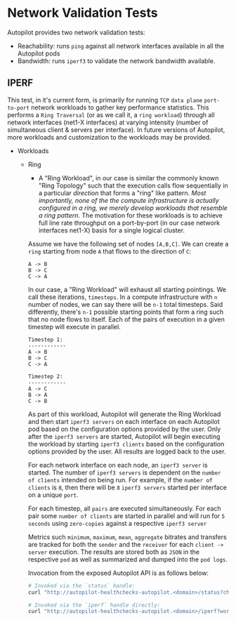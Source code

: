 # Network Validation Tests

Autopilot provides two network validation tests:

- Reachability: runs `ping` against all network interfaces available in all the Autopilot pods
- Bandwidth: runs `iperf3` to validate the network bandwidth available.

## IPERF

This test, in it's current form, is primarily for running `TCP` `data plane` `port-to-port` network workloads to gather key performance statistics. This performs a `Ring Traversal` (or as we call it, a `ring workload`) through all network interfaces (net1-X interfaces) at varying intensity (number of simultaneous client & servers per interface). In future versions of Autopilot, more workloads and customization to the workloads may be provided.

- Workloads
  - Ring
    - A "Ring Workload", in our case is similar the commonly known "Ring Topology" such that the execution calls flow sequentially in a   particular _direction_ that forms a "ring" like pattern. _Most importantly, none of the the compute infrastructure is actually configured in a ring, we merely develop workloads that resemble a ring pattern._ The motivation for these workloads is to achieve full line rate throughput on a port-by-port (in our case network interfaces net1-X) basis for a single logical cluster.

    Assume we have the following set of nodes `[A,B,C]`.  We can create a `ring` starting from node `A` that flows to the direction of `C`:

    ```
    A -> B
    B -> C
    C -> A
    ```

    In our case, a "Ring Workload" will exhaust all starting pointings. We call these iterations, `timesteps`. In a compute infrastructure with `n` number of nodes, we can say there will be `n-1` total timesteps. Said differently, there's `n-1` possible starting points that form a ring such that no node flows to itself.  Each of the pairs of execution in a given timestep will execute in parallel.

    ```console
    Timestep 1:
    ------------
    A -> B
    B -> C
    C -> A

    Timestep 2:
    ------------
    A -> C
    B -> A
    C -> B
    ```

    As part of this workload, Autopilot will generate the Ring Workload and then start `iperf3 servers` on each interface on each Autopilot pod based on the configuration options provided by the user.  Only after the `iperf3 servers` are started, Autopilot will begin executing the workload by starting `iperf3 clients` based on the configuration options provided by the user. All results are logged back to the user.

    For each network interface on each node, an `iperf3 server` is started. The number of `iperf3 servers` is dependent on the `number of clients` intended on being run. For example, if the  `number of clients` is `8`, then there will be `8` `iperf3 servers` started per interface on a unique `port`.

    For each timestep, all `pairs` are executed simultaneously. For each pair some `number of clients` are started in parallel and will run for `5 seconds` using `zero-copies` against a respective `iperf3 server`

    Metrics such `minimum`, `maximum`, `mean`, `aggregate` bitrates and transfers are tracked for both the `sender` and the `receiver` for each `client -> server` execution. The results are stored both as `JSON` in the respective `pod` as well as summarized and dumped into the `pod logs`.

    Invocation from the exposed Autopilot API is as follows below:

    ```bash
    # Invoked via the `status` handle:
    curl "http://autopilot-healthchecks-autopilot.<domain>/status?check=iperf&workload=ring&pclients=<NUMBER_OF_IPERF3_CLIENTS>&startport=<STARTING_IPERF3_SERVER_PORT>"

    # Invoked via the `iperf` handle directly:
    curl "http://autopilot-healthchecks-autopilot.<domain>/iperf?workload=ring&pclients=<NUMBER_OF_IPERF3_CLIENTS>&startport=<STARTING_IPERF3_SERVER_PORT>"
    ```
